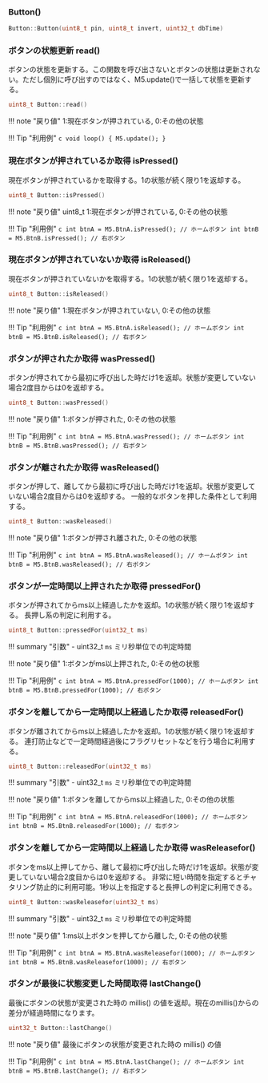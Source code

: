 ###  Button()

```c
Button::Button(uint8_t pin, uint8_t invert, uint32_t dbTime)
```



### ボタンの状態更新 read()
ボタンの状態を更新する。この関数を呼び出さないとボタンの状態は更新されない。ただし個別に呼び出すのではなく、M5.update()で一括して状態を更新する。
```c
uint8_t Button::read()
```

!!! note "戻り値"
	1:現在ボタンが押されている, 0:その他の状態

!!! Tip "利用例"
	```c
	void loop() {
	 M5.update();
	} 
	```



### 現在ボタンが押されているか取得 isPressed()
現在ボタンが押されているかを取得する。1の状態が続く限り1を返却する。
```c
uint8_t Button::isPressed()
```

!!! note "戻り値"
	uint8_t 1:現在ボタンが押されている, 0:その他の状態

!!! Tip "利用例"
	```c
	int btnA = M5.BtnA.isPressed(); // ホームボタン
	int btnB = M5.BtnB.isPressed(); // 右ボタン 
	```



### 現在ボタンが押されていないか取得 isReleased()
現在ボタンが押されていないかを取得する。1の状態が続く限り1を返却する。
```c
uint8_t Button::isReleased()
```

!!! note "戻り値"
	1:現在ボタンが押されていない, 0:その他の状態

!!! Tip "利用例"
	```c
	int btnA = M5.BtnA.isReleased(); // ホームボタン
	int btnB = M5.BtnB.isReleased(); // 右ボタン 
	```



### ボタンが押されたか取得 wasPressed()
ボタンが押されてから最初に呼び出した時だけ1を返却。状態が変更していない場合2度目からは0を返却する。
```c
uint8_t Button::wasPressed()
```

!!! note "戻り値"
	1:ボタンが押された, 0:その他の状態

!!! Tip "利用例"
	```c
	int btnA = M5.BtnA.wasPressed(); // ホームボタン
	int btnB = M5.BtnB.wasPressed(); // 右ボタン 
	```



### ボタンが離されたか取得 wasReleased()
ボタンが押して、離してから最初に呼び出した時だけ1を返却。状態が変更していない場合2度目からは0を返却する。 一般的なボタンを押した条件として利用する。
```c
uint8_t Button::wasReleased()
```

!!! note "戻り値"
	1:ボタンが押され離された, 0:その他の状態

!!! Tip "利用例"
	```c
	int btnA = M5.BtnA.wasReleased(); // ホームボタン
	int btnB = M5.BtnB.wasReleased(); // 右ボタン 
	```



### ボタンが一定時間以上押されたか取得 pressedFor()
ボタンが押されてからms以上経過したかを返却。1の状態が続く限り1を返却する。 長押し系の判定に利用する。
```c
uint8_t Button::pressedFor(uint32_t ms)
```

!!! summary "引数"
	- uint32_t `ms` ミリ秒単位での判定時間

!!! note "戻り値"
	1:ボタンがms以上押された, 0:その他の状態

!!! Tip "利用例"
	```c
	int btnA = M5.BtnA.pressedFor(1000); // ホームボタン
	int btnB = M5.BtnB.pressedFor(1000); // 右ボタン 
	```



### ボタンを離してから一定時間以上経過したか取得 releasedFor()
ボタンが離されてからms以上経過したかを返却。1の状態が続く限り1を返却する。 連打防止などで一定時間経過後にフラグリセットなどを行う場合に利用する。
```c
uint8_t Button::releasedFor(uint32_t ms)
```

!!! summary "引数"
	- uint32_t `ms` ミリ秒単位での判定時間

!!! note "戻り値"
	1:ボタンを離してからms以上経過した, 0:その他の状態

!!! Tip "利用例"
	```c
	int btnA = M5.BtnA.releasedFor(1000); // ホームボタン
	int btnB = M5.BtnB.releasedFor(1000); // 右ボタン 
	```



### ボタンを離してから一定時間以上経過したか取得 wasReleasefor()
ボタンをms以上押してから、離して最初に呼び出した時だけ1を返却。状態が変更していない場合2度目からは0を返却する。 非常に短い時間を指定するとチャタリング防止的に利用可能。1秒以上を指定すると長押しの判定に利用できる。
```c
uint8_t Button::wasReleasefor(uint32_t ms)
```

!!! summary "引数"
	- uint32_t `ms` ミリ秒単位での判定時間

!!! note "戻り値"
	1:ms以上ボタンを押してから離した, 0:その他の状態

!!! Tip "利用例"
	```c
	int btnA = M5.BtnA.wasReleasefor(1000); // ホームボタン
	int btnB = M5.BtnB.wasReleasefor(1000); // 右ボタン 
	```



### ボタンが最後に状態変更した時間取得 lastChange()
最後にボタンの状態が変更された時の millis() の値を返却。現在のmillis()からの差分が経過時間になります。
```c
uint32_t Button::lastChange()
```

!!! note "戻り値"
	最後にボタンの状態が変更された時の millis() の値

!!! Tip "利用例"
	```c
	int btnA = M5.BtnA.lastChange(); // ホームボタン
	int btnB = M5.BtnB.lastChange(); // 右ボタン 
	```



